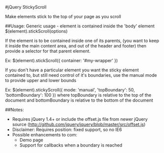 #jQuery StickyScroll

Make elements stick to the top of your page as you scroll


##Usage:
Generic usage - element is contained inside the 'body' element
$(element).stickScroll(options)

If the element is to be contained inside one of its parents, (you want to keep it inside the main content area, and out of the header and footer) then provide a selector for that parent element.

Ex:
$(element).stickScroll({ container: '#my-wrapper' })

If you don't have a particular element you want the sticky element contained to, but still need control of it's boundaries, use the manual mode to provide upper and lower bounds

Ex:
$(element).stickyScroll({ mode: 'manual', 'topBoundary': 50, 'bottomBoundary': 100 })
where topBoundary is relative to the top of the document 
and bottomBoundary is relative to the bottom of the document


##Notes:
- Requires jQuery 1.4+ or include the offset.js file from newer jQuery source (http://github.com/jquery/jquery/blob/master/src/offset.js)
- Disclaimer: Requires position: fixed support, so no IE6
- Possible enhancements to com: 
	- Demo page
	- Support for callbacks when a boundary is reached
